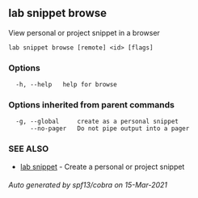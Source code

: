 ## lab snippet browse

View personal or project snippet in a browser

```
lab snippet browse [remote] <id> [flags]
```

### Options

```
  -h, --help   help for browse
```

### Options inherited from parent commands

```
  -g, --global     create as a personal snippet
      --no-pager   Do not pipe output into a pager
```

### SEE ALSO

* [lab snippet](lab_snippet.md)	 - Create a personal or project snippet

###### Auto generated by spf13/cobra on 15-Mar-2021
